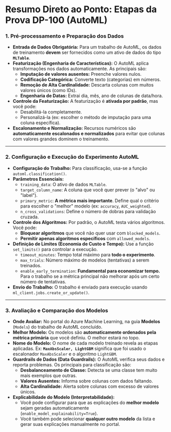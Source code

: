 # Resumo Direto ao Ponto: Etapas da Prova DP-100 (AutoML)

### **1. Pré-processamento e Preparação dos Dados**

* **Entrada de Dados Obrigatória:** Para um trabalho de AutoML, os dados de treinamento **devem** ser fornecidos como um ativo de dados do tipo **`MLTable`**.
* **Featurização (Engenharia de Características):** O AutoML aplica transformações nos dados automaticamente. As principais são:
    * **Imputação de valores ausentes:** Preenche valores nulos.
    * **Codificação Categórica:** Converte texto (categorias) em números.
    * **Remoção de Alta Cardinalidade:** Descarta colunas com muitos valores únicos (como IDs).
    * **Engenharia de Datas:** Extrai dia, mês, ano de colunas de data/hora.
* **Controle da Featurização:** A featurização é **ativada por padrão**, mas você pode:
    * Desabilitá-la completamente.
    * Personalizá-la (ex: escolher o método de imputação para uma coluna específica).
* **Escalonamento e Normalização:** Recursos numéricos são **automaticamente escalonados e normalizados** para evitar que colunas com valores grandes dominem o treinamento.

---

### **2. Configuração e Execução do Experimento AutoML**

* **Configuração do Trabalho:** Para classificação, usa-se a função `automl.classification()`.
* **Parâmetros Essenciais:**
    * `training_data`: O ativo de dados `MLTable`.
    * `target_column_name`: A coluna que você quer prever (o "alvo" ou "label").
    * `primary_metric`: **A métrica mais importante**. Define qual o critério para escolher o "melhor" modelo (ex: `accuracy`, `AUC_weighted`).
    * `n_cross_validations`: Define o número de dobras para validação cruzada.
* **Controle dos Algoritmos:** Por padrão, o AutoML testa vários algoritmos. Você pode:
    * **Bloquear algoritmos** que você não quer usar com `blocked_models`.
    * **Permitir apenas algoritmos específicos** com `allowed_models`.
* **Definição de Limites (Economia de Custo e Tempo):** Use a função `set_limits()` para controlar a execução.
    * `timeout_minutes`: Tempo total máximo para **todo o experimento**.
    * `max_trials`: Número máximo de modelos (tentativas) a serem treinados.
    * `enable_early_termination`: **Fundamental para economizar tempo.** Para o trabalho se a métrica principal não melhorar após um certo número de tentativas.
* **Envio do Trabalho:** O trabalho é enviado para execução usando `ml_client.jobs.create_or_update()`.

---

### **3. Avaliação e Comparação dos Modelos**

* **Onde Avaliar:** No portal do Azure Machine Learning, na guia **Modelos** (`Models`) do trabalho de AutoML concluído.
* **Melhor Modelo:** Os modelos são **automaticamente ordenados pela métrica primária** que você definiu. O melhor estará no topo.
* **Nome do Modelo:** O nome de cada modelo treinado revela as etapas aplicadas. Ex: **`MaxAbsScaler, LightGBM`** significa que foi usado o escalonador `MaxAbsScaler` e o algoritmo `LightGBM`.
* **Guardrails de Dados (Data Guardrails):** O AutoML verifica seus dados e reporta problemas. Os principais para classificação são:
    * **Desbalanceamento de Classe:** Detecta se uma classe tem muito mais exemplos que outras.
    * **Valores Ausentes:** Informa sobre colunas com dados faltando.
    * **Alta Cardinalidade:** Alerta sobre colunas com excesso de valores únicos.
* **Explicabilidade do Modelo (Interpretabilidade):**
    * Você pode configurar para que as explicações do **melhor modelo** sejam geradas automaticamente (`enable_model_explainability=True`).
    * Você também pode selecionar **qualquer outro modelo** da lista e gerar suas explicações manualmente no portal.